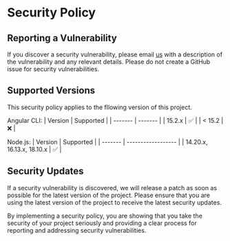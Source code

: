 # Security Policy

## Reporting a Vulnerability
If you discover a security vulnerability, please email [us](sangay9yonten@gmail.com) with a 
description of the vulnerability and any relevant details. Please do not create a GitHub issue 
for security vulnerabilities.

## Supported Versions
This security policy applies to the fllowing version of this project.

Angular CLI:
| Version | Supported |
| ------- | ------- |
| 15.2.x | :white_check_mark: |
| < 15.2 | :x: |

Node.js:
| Version | Supported          |
| ------- | ------------------ |
| 14.20.x, 16.13.x, 18.10.x   | :white_check_mark: |

## Security Updates
If a security vulnerability is discovered, we will release a patch as soon as possible for 
the latest version of the project. Please ensure that you are using the latest version of 
the project to receive the latest security updates.

By implementing a security policy, you are showing that you take the security of your project 
seriously and providing a clear process for reporting and addressing security vulnerabilities.
